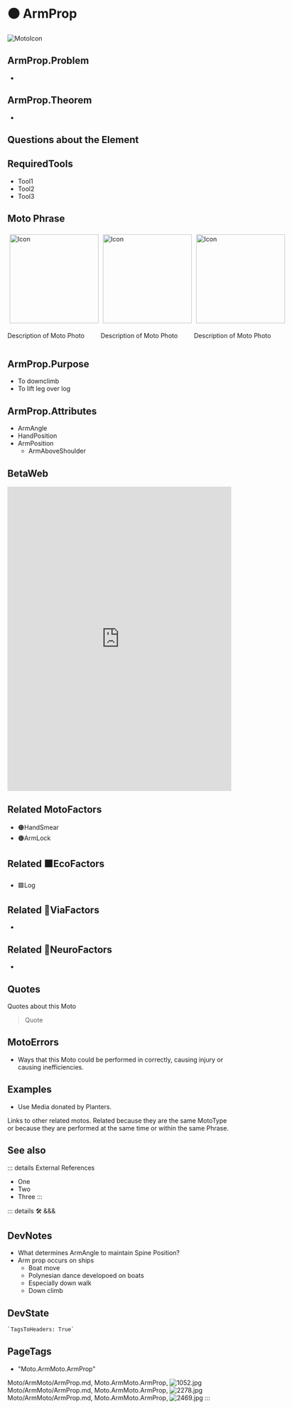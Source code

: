 
# 🟠 <moto>ArmProp</moto>

![MotoIcon](/Moto/Moto_Icon.png)

## ArmProp.Problem

-

## ArmProp.Theorem

-

## Questions about the Element

## RequiredTools

- Tool1
- Tool2
- Tool3

## <moto>Moto Phrase</moto>

<div style="display: flex">
    <div>
        <img style="margin: 5px" height="200" width="200" alt="Icon" src="/Moto/Moto_Icon.png"/>
        <p>Description of Moto Photo</p>
    </div>
    <div>
        <img style="margin: 5px" height="200" width="200" alt="Icon" src="/Moto/Moto_Icon.png"/>
        <p>Description of Moto Photo</p>
    </div>
    <div>
        <img style="margin: 5px" height="200" width="200" alt="Icon" src="/Moto/Moto_Icon.png"/>
        <p>Description of Moto Photo</p>
    </div>
</div>

## ArmProp.Purpose

- To downclimb
- To lift leg over log

## ArmProp.Attributes

- ArmAngle
- HandPosition
- ArmPosition
    - <via>ArmAboveShoulder</via>

## BetaWeb

<iframe
    width="100%"
    height="684"
    frameborder="0"
    src="https://observablehq.com/embed/@d3/force-directed-graph/2?cells=chart"
></iframe>

## Related <moto>MotoFactors</moto>

- 🟠<moto>HandSmear</moto>
- 🟠<moto>ArmLock</moto>

## Related 🟩<eco>EcoFactors</eco>

- 🟩<eco>Log</eco>

## Related 🔻<via>ViaFactors</via>

-

## Related 💜<neuro>NeuroFactors</neuro>

-  

## Quotes

Quotes about this Moto

> Quote

## MotoErrors

- Ways that this Moto could be performed in correctly, causing injury or causing inefficiencies.

## Examples

- Use Media donated by Planters.

Links to other related motos. Related because they are the same MotoType or because they are performed at the same time or within the same Phrase.

## See also

::: details External References

- One
- Two
- Three
:::

::: details 🛠 <dev>&&&</dev>

## DevNotes

- What determines ArmAngle to maintain Spine Position?
- Arm prop occurs on ships
    - Boat move
    - Polynesian dance developoed on boats
    - Especially down walk
    - Down climb

## DevState

```py
`TagsToHeaders: True`
```

<h2>PageTags</h2>

- "Moto.ArmMoto.ArmProp"

Moto/ArmMoto/ArmProp.md, <dev>Moto.ArmMoto.ArmProp</dev>, ![1052.jpg](/PaperPhoto/1052.jpg)
Moto/ArmMoto/ArmProp.md, <dev>Moto.ArmMoto.ArmProp</dev>, ![2278.jpg](/PaperPhoto/2278.jpg)
Moto/ArmMoto/ArmProp.md, <dev>Moto.ArmMoto.ArmProp</dev>, ![2469.jpg](/PaperPhoto/2469.jpg)
:::
